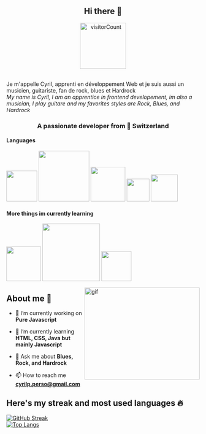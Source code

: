 
<h2 align="center">Hi there 👋</h2>

<div align="center">
<img width="120" src="https://komarev.com/ghpvc/?username=CyrilPerrinjaquet&style=flat-square&color=blue" alt="visitorCount"/>
</div><br>

Je m'appelle Cyril, apprenti en développement Web et je suis aussi un musicien, guitariste, fan de rock, blues et Hardrock<br>
<em>My name is Cyril, I am an apprentice in frontend developement, im also a musician, I play guitare and my favorites styles are Rock, Blues, and Hardrock</em> 
<h3 align="center">A passionate developer from 📍 Switzerland</h3>

<h4 align="left">Languages</h4>
<div id="badges" align="left">
  <img src="https://img.shields.io/badge/css3-%231572B6.svg?style=for-the-badge&logo=css3&logoColor=white" width="80" />
  <img src="https://img.shields.io/badge/javascript-%23323330.svg?style=for-the-badge&logo=javascript&logoColor=%23F7DF1E" width="132" />
  <img src="https://img.shields.io/badge/html5-%23E34F26.svg?style=for-the-badge&logo=html5&logoColor=white" width="90" />
  <img src="https://img.shields.io/badge/java-%23ED8B00.svg?style=for-the-badge&logo=java&logoColor=white" width="59" />
   <img src="https://img.shields.io/badge/git-%23F05033.svg?style=for-the-badge&logo=git&logoColor=white" width="70" />
</div>

<h4 align="left">More things im currently learning</h4>
<div id="badges" align="left">
  <img src="https://img.shields.io/badge/Obsidian-%23483699.svg?style=for-the-badge&logo=obsidian&logoColor=white&style=Flat" width="90" />
  <img src="https://img.shields.io/badge/Visual%20Studio%20Code-0078d7.svg?style=for-the-badge&logo=visual-studio-code&logoColor=white&style=Flat" width="150" />
   <img src="https://img.shields.io/badge/github-%23121011.svg?style=for-the-badge&logo=github&logoColor=white&style=Flat" width="78" />
</div>

<p><img align="right" alt="gif" src="https://media.giphy.com/media/Lny6Rw04nsOOc/giphy.gif" width="300" height="240" /></p>

<h2>About me 🔭</h2>

- 🔭 I’m currently working on **Pure Javascript**

- 🌱 I’m currently learning **HTML, CSS, Java but mainly Javascript**

- 💬 Ask me about **Blues, Rock, and Hardrock**

- 📫 How to reach me **cyrilp.perso@gmail.com**

<h2>Here's my streak and most used languages 🔥</h2> 

[![GitHub Streak](https://streak-stats.demolab.com/?user=CyrilPerrinjaquet&theme=vision-friendly-dark)](https://git.io/streak-stats)<br>
[![Top Langs](https://github-readme-stats.vercel.app/api/top-langs/?username=CyrilPerrinjaquet&layout=compact&theme=vision-friendly-dark)](https://github.com/anuraghazra/github-readme-stats)
